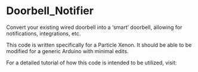 # Doorbell_Notifier
Convert your existing wired doorbell into a ‘smart’ doorbell, allowing for notifications, integrations, etc.

This code is written specifically for a Particle Xenon. It should be able to be modified for a generic Arduino with minimal edits.

For a detailed tutorial of how this code is intended to be utilized, visit: 

